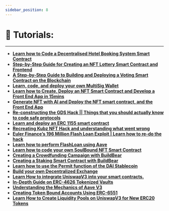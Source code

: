 ```yaml
---
sidebar_position: 8
---
```

# 📝 Tutorials:

---

- **[Learn how to Code a Decentralised Hotel Booking System Smart Contract](https://www.buildbear.io/resources/guides-and-tutorials/Learn_how_to_Code_a_Decentralised_Hotel_Booking_System_Smart_Contract)**
- **[Step-by-Step Guide for Creating an NFT Lottery Smart Contract and Frontend](https://www.buildbear.io/resources/guides-and-tutorials/Learn_how_to_Create_Deploy_an_NFT_Smart_Contract)**
- **[A Step-by-Step Guide to Building and Deploying a Voting Smart Contract on the Blockchain](https://www.buildbear.io/resources/guides-and-tutorials/A_Step-by-Step_Guide_to_Building_and_Deploying_a_Voting_Smart_Contract_on_the_Blockchain)**
- **[Learn, code, and deploy your own MultiSig Wallet](https://www.buildbear.io/resources/guides-and-tutorials/Learn,_code_and_deploy_your_own_MultiSig_Wallet_and_test_it_with_your_friends_now)**
- **[Learn how to Create, Deploy an NFT Smart Contract and Develop a Front End App in 15mins](https://www.buildbear.io/resources/guides-and-tutorials/Learn_how_to_Create_Deploy_an_NFT_Smart_Contract)**
- **[Generate NFT with AI and Deploy the NFT smart contract, and the Front End App](https://www.buildbear.io/resources/guides-and-tutorials/Generate_NFT_with_AI_and_Deploy_the_NFT_smart_contract)**
- **[Re-constructing the GDS Hack || Things that you should actually know to code safe protocols](https://www.buildbear.io/resources/guides-and-tutorials/Re-constructing_the_GDS_Hack_Things_that_you_should_actually_know_to_code_safe_protocols)**
- **[Learn and deploy an ERC 1155 smart contract](https://www.buildbear.io/resources/guides-and-tutorials/Learn_and_deploy_an_ERC_1155_smart_contract)**
- **[Recreating Kubz NFT Hack and understanding what went wrong](https://www.buildbear.io/resources/guides-and-tutorials/Recreating_Kubz_NFT_Hack_and_understanding_what_went_wrong)**
- **[Euler Finance’s 196 Million Flash Loan Exploit | Learn how to re-do the hack](https://www.buildbear.io/resources/guides-and-tutorials/Euler_Finances_196_Million_Flash_Loan_Exploit)**
- **[Learn how to perform FlashLoan using Aave](https://www.buildbear.io/resources/guides-and-tutorials/flashloan_using_aave)**
- **[Learn how to code your own SoulBound NFT Smart Contract](https://www.buildbear.io/resources/guides-and-tutorials/SoulBound_NFT)**
- **[Creating a Crowdfunding Campaign with BuildBear](https://www.buildbear.io/resources/guides-and-tutorials/Crowdfunding_Campaign)**
- **[Creating a Staking Smart Contract with BuildBear](https://www.buildbear.io/resources/guides-and-tutorials/Staking_Smart_Contract)**
- **[Learn how to use the Permit function of the DAI Stablecoin](https://www.buildbear.io/resources/guides-and-tutorials/Learn_how_to_use_the_Permit_function_of_the_DAI_Stablecoin)**
- **[Build your own Decentralized Exchange](https://www.buildbear.io/resources/guides-and-tutorials/Build_your_own_Decentralized_Exchange)**
- **[Learn How to integrate UniswapV3 into your smart contracts.](https://www.buildbear.io/resources/guides-and-tutorials/uniswapv3)**
- **[In-Depth Guide on ERC-4626 Tokenized Vaults](https://www.buildbear.io/resources/guides-and-tutorials/ERC4626)**
- **[Understanding the Mechanics of Aave V3](https://www.buildbear.io/resources/guides-and-tutorials/Aave_V3)**
- **[Creating Token Bound Accounts Using ERC-6551](https://www.buildbear.io/resources/guides-and-tutorials/TokenBound_accounts)**
- **[Learn How to Create Liquidity Pools on UniswapV3 for New ERC20 Tokens](https://www.buildbear.io/resources/guides-and-tutorials/LP_on_UniSwapv3)**